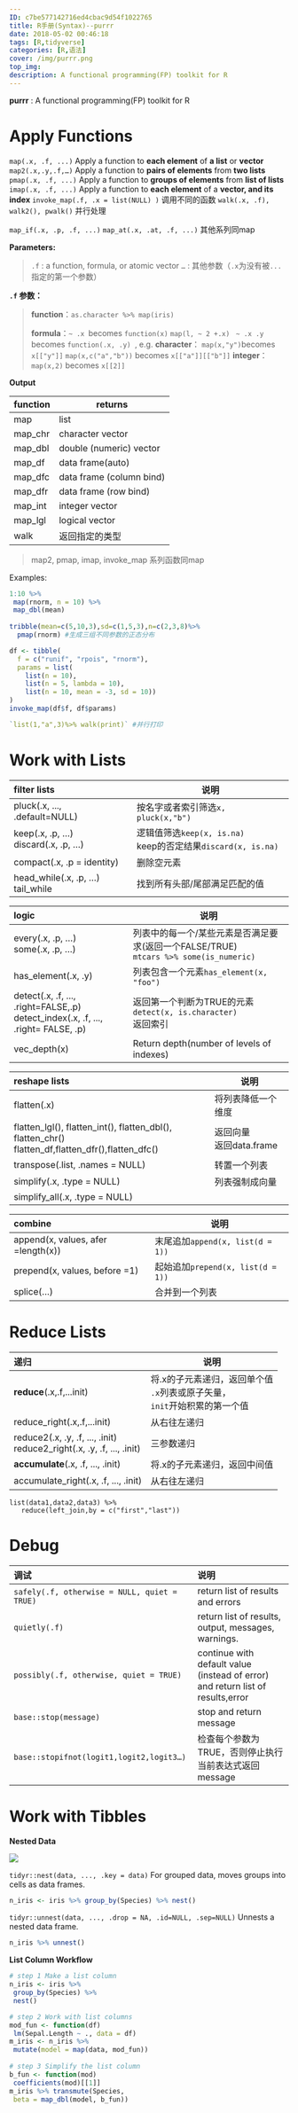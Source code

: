 ```yaml
---
ID: c7be577142716ed4cbac9d54f1022765
title: R手册(Syntax)--purrr
date: 2018-05-02 00:46:18
tags: [R,tidyverse]
categories: [R,语法]
cover: /img/purrr.png
top_img: 
description: A functional programming(FP) toolkit for R
---
```


**purrr** : A functional programming(FP) toolkit for R

<!-- more -->

# Apply Functions

`map(.x, .f, ...)` Apply a function to **each element** of **a list** or **vector**
`map2(.x,.y,.f,…)`  Apply a function to **pairs of elements** from **two lists**
`pmap(.x, .f, ...)` Apply a function to **groups of elements** from **list of lists**
`imap(.x, .f, ...)`  Apply a function to **each element** of a **vector, and its index**
`invoke_map(.f, .x = list(NULL) )`   调用不同的函数
`walk(.x, .f), walk2(), pwalk()`  并行处理

`map_if(.x, .p, .f, ...)`   `map_at(.x, .at, .f, ...)`  其他系列同map


**Parameters:** 
> `.f` : a function, formula, or atomic vector
>  `…` :  其他参数（`.x`为没有被`...`指定的第一个参数）

**`.f` 参数：**
> **function**：`as.character %>% map(iris)`
> 
> **formula**：`~ .x `becomes `function(x)`
> `map(l, ~ 2 +.x) `
> `~ .x .y` becomes `function(.x, .y) `, e.g.
> **character**：
> `map(x,"y")`becomes `x[["y"]]`
> `map(x,c("a","b"))` becomes `x[["a"]][["b"]]`
>  **integer**：
>  `map(x,2)` becomes `x[[2]]`

**Output**

function |returns
------|-------
map |list
map_chr |character vector
map_dbl |double (numeric) vector
map_df  |data frame(auto)
map_dfc |data frame (column bind)
map_dfr |data frame (row bind)
map_int |integer vector
map_lgl |logical vector
walk |返回指定的类型
> map2, pmap, imap, invoke_map 系列函数同map


Examples:
```r
1:10 %>%
 map(rnorm, n = 10) %>%
 map_dbl(mean)
 
tribble(mean=c(5,10,3),sd=c(1,5,3),n=c(2,3,8)%>%
  pmap(rnorm) #生成三组不同参数的正态分布

df <- tibble(
  f = c("runif", "rpois", "rnorm"),
  params = list(
    list(n = 10),
    list(n = 5, lambda = 10),
    list(n = 10, mean = -3, sd = 10))
)
invoke_map(df$f, df$params)

`list(1,"a",3)%>% walk(print)` #并行打印
```

# Work with Lists

filter lists|说明
:---|---
pluck(.x, ..., .default=NULL) |按名字或者索引筛选`x, pluck(x,"b")`
keep(.x, .p, …)<br>discard(.x, .p, …) |逻辑值筛选`keep(x, is.na)`<br>keep的否定结果`discard(x, is.na)`
compact(.x, .p = identity)|删除空元素
head_while(.x, .p, …)<br>tail_while|找到所有头部/尾部满足匹配的值

logic|说明
:---|---
every(.x, .p, …) <br>some(.x, .p, …)|列表中的每一个/某些元素是否满足要求(返回一个FALSE/TRUE)<br>`mtcars %>% some(is_numeric)`
has_element(.x, .y) |列表包含一个元素`has_element(x, "foo")`
detect(.x, .f, ..., .right=FALSE,.p)<br>detect_index(.x, .f, ..., .right= FALSE, .p) |返回第一个判断为TRUE的元素`detect(x, is.character)`<br>返回索引
vec_depth(x) |Return depth(number of levels of indexes)

reshape lists|说明
:---|---
flatten(.x)|将列表降低一个维度
flatten_lgl(), flatten_int(), flatten_dbl(), flatten_chr()<br>flatten_df,flatten_dfr(),flatten_dfc()|返回向量<br>返回data.frame
transpose(.list, .names = NULL)|转置一个列表
simplify(.x, .type = NULL)|列表强制成向量
simplify_all(.x, .type = NULL)|

combine|说明
:---|---
append(x, values, afer =length(x))|末尾追加`append(x, list(d = 1))`
prepend(x, values, before =1) |起始追加`prepend(x, list(d = 1))`
splice(…) |合并到一个列表


# Reduce Lists

递归|说明
:---|---
**reduce**(.x,.f,...init)|将.x的子元素递归，返回单个值<br>`.x`列表或原子矢量，<br>`init`开始积累的第一个值
reduce_right(.x,.f,...init)|从右往左递归
reduce2(.x, .y, .f, ..., .init)<br>reduce2_right(.x, .y, .f, ..., .init)|三参数递归
**accumulate**(.x, .f, ..., .init)|将.x的子元素递归，返回中间值
accumulate_right(.x, .f, ..., .init)|从右往左递归

```
list(data1,data2,data3) %>% 
   reduce(left_join,by = c("first","last"))
```

# Debug

调试|说明
:------|:------
`safely(.f, otherwise = NULL, quiet = TRUE)`|return list of results and errors
`quietly(.f)`|return list of results, output, messages, warnings. 
`possibly(.f, otherwise, quiet = TRUE)`|continue with default value (instead of error) and return list of results,error
`base::stop(message)` |stop and return message
`base::stopifnot(logit1,logit2,logit3…)`|检查每个参数为TRUE，否则停止执行当前表达式返回message


# Work with Tibbles

**Nested Data**

![](https://gitee.com/WilenWu/images/raw/master/common/nested_data.png)

`tidyr::nest(data, ..., .key = data)`
For grouped data, moves groups into cells as data frames.

```r
n_iris <- iris %>% group_by(Species) %>% nest()
```
`tidyr::unnest(data, ..., .drop = NA, .id=NULL, .sep=NULL)`
Unnests a nested data frame.

```r
n_iris %>% unnest()
```

**List Column Workflow**

```r
# step 1 Make a list column
n_iris <- iris %>%
 group_by(Species) %>%
 nest()

# step 2 Work with list columns
mod_fun <- function(df)
 lm(Sepal.Length ~ ., data = df)
m_iris <- n_iris %>%
 mutate(model = map(data, mod_fun))
 
# step 3 Simplify the list column
b_fun <- function(mod)
 coefficients(mod)[[1]]
m_iris %>% transmute(Species,
 beta = map_dbl(model, b_fun))
```

